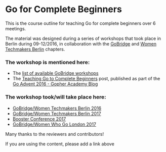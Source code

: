 # Go for Complete Beginners


This is the course outline for teaching Go for complete beginners over 6 meetings.

The material was designed during a series of workshops that took place in Berlin during 09-12/2016, in collaboration with the [GoBridge](https://golangbridge.org/) and [Women Techmakers Berlin](http://wtmberlin.com/) chapters.

### The workshop is mentioned here:
- The [list of available GoBridge workshops](https://github.com/gobridge/workshops/blob/master/available_courses.md)
- The [Teaching Go to Complete Beginners](https://blog.gopheracademy.com/series/advent-2016) post, published as part of the [Go Advent 2016 - Gopher Academy Blog](https://blog.gopheracademy.com/series/advent-2016/)

### The workshop took/will take place here:
- [GoBridge/Women Techmakers Berlin 2016](https://www.meetup.com/gdgberlin/events/233883713/)
- [GoBridge/Women Techmakers Berlin 2017](https://www.meetup.com/gdgberlin/events/236594458/)
- [Booster Conference 2017](https://www.boosterconf.no/talks/846)
- [GoBridge/Women Who Go London 2017](https://www.bridgetroll.org/events/328)


Many thanks to the reviewers and contributors!

If you are using the content, please add a link above
